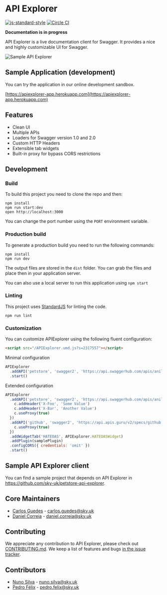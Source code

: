 API Explorer
=================

[![js-standard-style](https://img.shields.io/badge/code%20style-standard-brightgreen.svg?style=flat)](https://github.com/feross/standard)
[![Circle CI](https://circleci.com/gh/sky-uk/api-explorer.svg?style=svg&circle-token=316a0c863d30835bace2fa013b5e5cacfbed6c69)](https://circleci.com/gh/sky-uk/api-explorer)

**Documentation is in progress**

API Explorer is a live documentation client for Swagger. It provides a nice and highly customizable UI for Swagger.

![Sample API Explorer](http://sky-uk.github.io/api-explorer/docs/apiexplorer-demo.gif)

## Sample Application (development)

You can try the application in our online development sandbox.

[https://apiexplorer-app.herokuapp.com](https://apiexplorer-app.herokuapp.com)

## Features

* Clean UI
* Multiple APIs
* Loaders for Swagger version 1.0 and 2.0
* Custom HTTP Headers
* Extensible tab widgets
* Built-in proxy for bypass CORS restrictions


## Development

### Build

To build this project you need to clone the repo and then:

```
npm install
npm run start:dev
open http://localhost:3000
```

You can change the port number using the `PORT` environment variable.


### Production build

To generate a production build you need to run the following commands:


```
npm install
npm run dev
```

The output files are stored in the `dist` folder. You can grab the files and place then in your application server.

You can also use a local server to run this application using `npm start`


### Linting

This project uses [StandardJS](http://standardjs.com/) for linting the code.

```
npm run lint
```

### Customization

You can customize APIExplorer using the following fluent configuration:

```html
<script src="/APIExplorer.umd.js?s=2317557"></script>
```

Minimal configuration

```javascript
APIExplorer
  .addAPI('petstore', 'swagger2', 'https://api.swaggerhub.com/apis/anil614sagar/petStore/1.0.0')
  .start()
```

Extended configuration

```javascript
APIExplorer
  .addAPI('petstore', 'swagger2', 'https://api.swaggerhub.com/apis/anil614sagar/petStore/1.0.0', c => {
    c.addHeader('X-Foo', 'Some Value')
    c.addHeader('X-Bar', 'Another Value')
    c.useProxy(true)
  })
  .addAPI('github', 'swagger2', 'https://api.apis.guru/v2/specs/github.com/v3/swagger.json', c => {
    c.useProxy(true)
  })
  .addWidgetTab('HATEOAS', APIExplorer.HATEOASWidget)
  .addPlugin(samplePlugin)
  .configCORS({ credentials: 'omit' })
  .start()
```

## Sample API Explorer client

You can find a sample project that depends on API Explorer in https://github.com/sky-uk/petstore-api-explorer.


## Core Maintainers

- [Carlos Guedes](https://github.com/cguedes) - carlos.guedes@sky.uk
- [Daniel Correia](https://github.com/danielbcorreia) - daniel.correia@sky.uk

## Contributing

We appreciate any contribution to API Explorer, please check out [CONTRIBUTING.md](CONTRIBUTING.md).
We keep a list of features and bugs [in the issue tracker](https://github.com/sky-uk/api-explorer/issues).


## Contributors

- [Nuno Silva](https://github.com/nunoas) - nuno.silva@sky.uk
- [Pedro Félix](https://github.com/pmhsfelix) - pedro.felix@sky.uk
